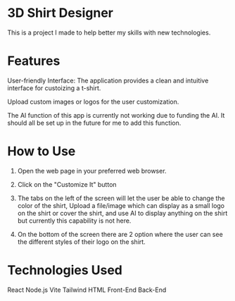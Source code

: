 # 3D Shirt Designer

This is a project I made to help better my skills with new technologies.

# Features
User-friendly Interface: The application provides a clean and intuitive interface for custoizing a t-shirt.

Upload custom images or logos for the user customization.

The AI function of this app is currently not working due to funding the AI. It should all be set up in the future for me to add this function. 
# How to Use
1. Open the web page in your preferred web browser.

2. Click on the "Customize It" button 

3. The tabs on the left of the screen will let the user be able to change the color of the shirt, Upload a file/image which can display as a small logo on the shirt or cover the shirt, and use AI to display anything on the shirt but currently this capability is not here.

4. On the bottom of the screen there are 2 option where the user can see the different styles of their logo on the shirt.

# Technologies Used
React
Node.js
Vite
Tailwind
HTML
Front-End
Back-End
